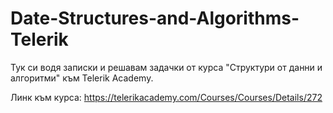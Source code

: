 # Date-Structures-and-Algorithms-Telerik
Тук си водя записки и решавам задачки от курса "Структури от данни и алгоритми" към Telerik Academy.

Линк към курса: https://telerikacademy.com/Courses/Courses/Details/272
